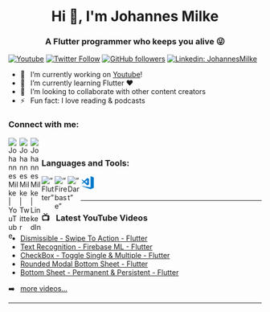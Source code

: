 <h1 align="center">Hi 👋, I'm Johannes Milke</h1>
<h3 align="center">A Flutter programmer who keeps you alive 😜</h3>

[![Youtube](https://img.shields.io/static/v1?label=JohannesMilke&message=Subscribe&logo=YouTube&color=FF0000&style=for-the-badge)][youtube]
[![Twitter Follow](https://img.shields.io/twitter/follow/JohannesMilke?color=1DA1F2&label=Followers&logo=twitter&style=for-the-badge)][twitter]
[![GitHub followers](https://img.shields.io/github/followers/JohannesMilke?logo=GitHub&style=for-the-badge)][github]
[![Linkedin: JohannesMilke](https://img.shields.io/badge/-CONNECT-blue?style=for-the-badge&logo=Linkedin&link=https://www.linkedin.com/in/JohannesMilke/)][linkedin]

- 🔭 &ensp;I’m currently working on [Youtube][youtube]!
- 🌱 &ensp;I’m currently learning Flutter ❤️
- 👯 &ensp;I’m looking to collaborate with other content creators
- ⚡ &ensp;Fun fact: I love reading & podcasts

### Connect with me:

[<img align="left" alt="JohannesMilke | YouTube" width="22px" src="https://cdn.jsdelivr.net/npm/simple-icons@v3/icons/youtube.svg" />][youtube]
[<img align="left" alt="JohannesMilke | Twitter" width="22px" src="https://cdn.jsdelivr.net/npm/simple-icons@v3/icons/twitter.svg" />][twitter]
[<img align="left" alt="JohannesMilke | LinkedIn" width="22px" src="https://cdn.jsdelivr.net/npm/simple-icons@v3/icons/linkedin.svg" />][linkedin]

<br />

### Languages and Tools:
[<img align="left" alt=“Flutter” width="26px" src="https://www.vectorlogo.zone/logos/flutterio/flutterio-icon.svg" />][youtube]
[<img align="left" alt=“Firebase” width="26px" src="https://www.vectorlogo.zone/logos/firebase/firebase-icon.svg" />][youtube]
[<img align="left" alt=“Dart” width="26px" src="https://www.vectorlogo.zone/logos/dartlang/dartlang-icon.svg" />][youtube]
[<img align="left" alt=“Github” width="26px" src="https://raw.githubusercontent.com/github/explore/80688e429a7d4ef2fca1e82350fe8e3517d3494d/topics/visual-studio-code/visual-studio-code.png" />][youtube]


<br />
<br />

---

### 📺 &ensp;Latest YouTube Videos

<!-- YOUTUBE:START -->
- [Dismissible - Swipe To Action - Flutter](https://www.youtube.com/watch?v=cswTKnXtSqk)
- [Text Recognition - Firebase ML - Flutter](https://www.youtube.com/watch?v=TNKtGOZRA5o)
- [CheckBox - Toggle Single & Multiple  - Flutter](https://www.youtube.com/watch?v=BBO_Y8fTM7E)
- [Rounded Modal Bottom Sheet - Flutter](https://www.youtube.com/watch?v=hei4bw7TRtM)
- [Bottom Sheet - Permanent & Persistent  - Flutter](https://www.youtube.com/watch?v=84OuUPoO8ng)
<!-- YOUTUBE:END -->

➡️ &ensp;[more videos...](https://youtube.com/JohannesMilke/videos)

---

[twitter]: https://twitter.com/intent/follow?original_referer=https%3A%2F%2Fgithub.com%2FJohannesMilke&screen_name=JohannesMilke
[youtube]: https://www.youtube.com/channel/UC0FD2apauvegCcsvqIBceLA?sub_confirmation=1
[linkedin]: https://linkedin.com/in/JohannesMilke
[github]: https://github.com/JohannesMilke
